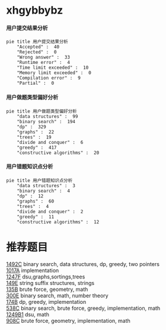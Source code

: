 # xhgybbybz

<!-- tabs:start -->



#### **用户提交结果分析**

```mermaid
pie title 用户提交结果分析
    "Accepted" :  40
    "Rejected" :  0
    "Wrong answer" :  33
    "Runtime error" :  4
    "Time limit exceeded" :  10
    "Memory limit exceeded" :  0
    "Compilation error" :  9
    "Partial" :  0
```

#### **用户做题类型偏好分析**

```mermaid
pie title 用户做题类型偏好分析
    "data structures" :  99
    "binary search" :  194
    "dp" :  329
    "graphs" :  22
    "trees" :  19
    "divide and conquer" :  6
    "greedy" :  417
    "constructive algorithms" :  20
```
#### **用户错题知识点分析**

```mermaid
pie title 用户错题知识点分析
    "data structures" :  3
    "binary search" :  4
    "dp" :  12
    "graphs" :  60
    "trees" :  4
    "divide and conquer" :  2
    "greedy" :  11
    "constructive algorithms" :  12
```



<!-- tabs:end -->
# 推荐题目
[1492C](https://codeforces.com/contest/1492/problem/C)		binary search,
                        data structures,
                        dp,
                        greedy,
                        two pointers		  
[1017A](https://codeforces.com/contest/1017/problem/A)		implementation		  
[1247F](https://codeforces.com/contest/1247/problem/F)		dsu,graphs,sortings,trees		  
[149E](https://codeforces.com/contest/149/problem/E)		string suffix structures,
                        strings		  
[135B](https://codeforces.com/contest/135/problem/B)		brute force,
                        geometry,
                        math		  
[300E](https://codeforces.com/contest/300/problem/E)		binary search,
                        math,
                        number theory		  
[174B](https://codeforces.com/contest/174/problem/B)		dp,
                        greedy,
                        implementation		  
[538C](https://codeforces.com/contest/538/problem/C)		binary search,
                        brute force,
                        greedy,
                        implementation,
                        math		  
[1249B1](https://codeforces.com/contest/1249B/problem/1)		dsu,
                        math		  
[908C](https://codeforces.com/contest/908/problem/C)		brute force,
                        geometry,
                        implementation,
                        math		  
